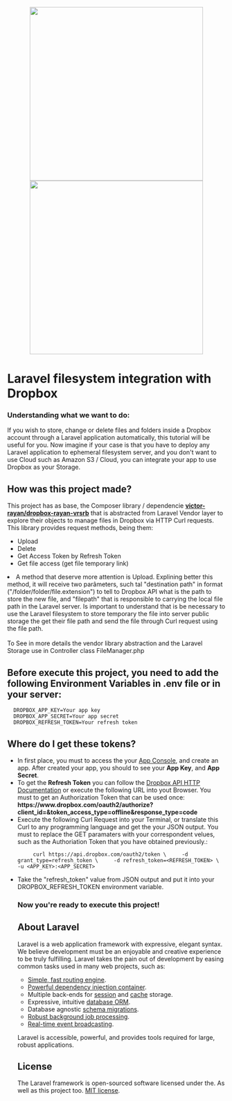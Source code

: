 <p align="center"><a href="https://laravel.com" target="_blank"><img src="https://raw.githubusercontent.com/laravel/art/master/logo-lockup/5%20SVG/2%20CMYK/1%20Full%20Color/laravel-logolockup-cmyk-red.svg" width="400"></a>
<a href="https://dropbox.com" target="_blank"><img src="https://www.logo.wine/a/logo/Dropbox_(service)/Dropbox_(service)-Logo.wine.svg" width="400"></a></p>

# Laravel filesystem integration with Dropbox

  ### Understanding what we want to do:
  <p>
    If you wish to store, change or delete files and folders inside a Dropbox account through a Laravel application automatically, 
    this tutorial will be useful for you.
    Now imagine if your case is that you have to deploy any Laravel application to ephemeral filesystem server, and you don't want to use Cloud such as Amazon S3 / Cloud, you can integrate your app to use Dropbox as your Storage.
  </p>

## How was this project made?
<p>This project has as base, the Composer library / dependencie <a href="https://github.com/VictorRayan/dropbox-rayan"><strong>victor-rayan/dropbox-rayan-vrsrb</strong></a> that is abstracted from Laravel Vendor layer to explore their objects to manage files in Dropbox via HTTP Curl requests. This library provides request methods, being them:</p>
<ul>
  <li>Upload
  <li>Delete
  <li>Get Access Token by Refresh Token</li>
  <li>Get file access (get file temporary link)</li>
</ul>

<li>A method that deserve more attention is Upload. Explining better this method, it will receive two parâmeters, such tal "destination path" in format ("/folder/folder/file.extension") to tell to Dropbox API what is the path to store the new file, and "filepath" that is responsible to carrying the local file path in the Laravel server. Is important to understand that is be necessary to use the Laravel filesystem to store temporary the file into server public storage the get their file path and send the file through Curl request using the file path.</li>
<br>
To See in more details the vendor library abstraction and the Laravel Storage use in Controller class FileManager.php


## Before execute this project, you need to add the following Environment Variables in .env file or in your server:

```
  DROPBOX_APP_KEY=Your app key
  DROPBOX_APP_SECRET=Your app secret
  DROPBOX_REFRESH_TOKEN=Your refresh token
```

## Where do I get these tokens?
<ul>
  <li>In first place, you must to access the your <a href="https://www.dropbox.com/developers/apps?_tk=pilot_lp&_ad=topbar4&_camp=myapps">App Console</a>, and create an app. After created your app, you should to see your <strong>App Key</strong>, and <strong>App Secret</strong>.</li>
  <li>To get the <strong>Refresh Token</strong> you can follow the <a href="https://www.dropbox.com/developers/documentation/http/documentation">Dropbox API HTTP Documentation</a> or execute the following URL into yout Browser. You must to get an Authorization Token that can be used once:<br><strong>https://www.dropbox.com/oauth2/authorize?client_id=<APP_KEY>&token_access_type=offline&response_type=code</strong><br></li>
     
   <li>Execute the following Curl Request into your Terminal, or translate this Curl to any programming language and get the your JSON output. You must to replace the GET paramaters with your correspondent velues, such as the Authoriation Token that you have obtained previously.:
       
         curl https://api.dropbox.com/oauth2/token \     -d grant_type=refresh_token \     -d refresh_token=<REFRESH_TOKEN> \     -u <APP_KEY>:<APP_SECRET>
         
   </li>
   <li>Take the "refresh_token" value from JSON output and put it into your DROPBOX_REFRESH_TOKEN environment variable.</li>
   
   ### Now you're ready to execute this project!
        
       
         
         
##
## About Laravel

Laravel is a web application framework with expressive, elegant syntax. We believe development must be an enjoyable and creative experience to be truly fulfilling. Laravel takes the pain out of development by easing common tasks used in many web projects, such as:

- [Simple, fast routing engine](https://laravel.com/docs/routing).
- [Powerful dependency injection container](https://laravel.com/docs/container).
- Multiple back-ends for [session](https://laravel.com/docs/session) and [cache](https://laravel.com/docs/cache) storage.
- Expressive, intuitive [database ORM](https://laravel.com/docs/eloquent).
- Database agnostic [schema migrations](https://laravel.com/docs/migrations).
- [Robust background job processing](https://laravel.com/docs/queues).
- [Real-time event broadcasting](https://laravel.com/docs/broadcasting).

Laravel is accessible, powerful, and provides tools required for large, robust applications.


## License

The Laravel framework is open-sourced software licensed under the. As well as this project too. [MIT license](https://opensource.org/licenses/MIT).
